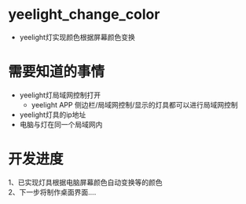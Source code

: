 # yeelight_change_color
- yeelight灯实现颜色根据屏幕颜色变换

# 需要知道的事情
- yeelight灯局域网控制打开
  - yeelight APP 侧边栏/局域网控制/显示的灯具都可以进行局域网控制
- yeelight灯具的ip地址
- 电脑与灯在同一个局域网内


# 开发进度
1、已实现灯具根据电脑屏幕颜色自动变换等的颜色<br>
2、下一步将制作桌面界面....
